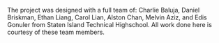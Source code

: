 The project was designed with a full team of: Charlie Baluja, Daniel Briskman, Ethan Liang, Carol Lian, Alston Chan, Melvin Aziz, and Edis Gonuler from Staten Island Technical Highschool. All work done here is courtesy of these team members.